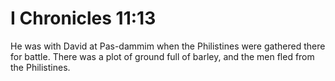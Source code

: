 # I Chronicles 11:13

He was with David at Pas-dammim when the Philistines were gathered there for battle. There was a plot of ground full of barley, and the men fled from the Philistines.
